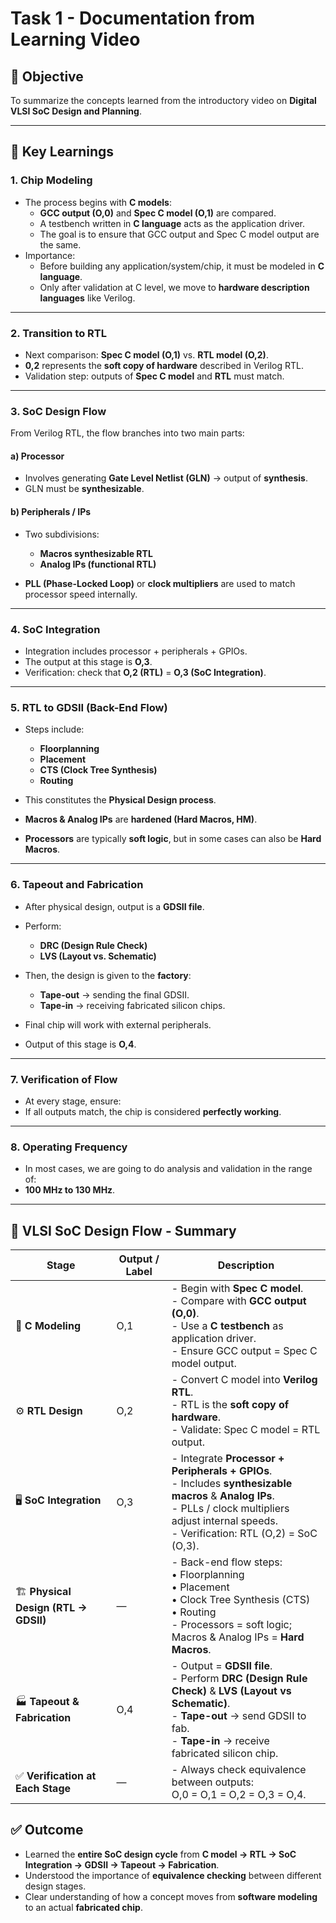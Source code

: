 # Task 1 - Documentation from Learning Video

## 🎯 Objective
To summarize the concepts learned from the introductory video on **Digital VLSI SoC Design and Planning**.

---

## 📖 Key Learnings

### 1. Chip Modeling
- The process begins with **C models**:
  - **GCC output (O,0)** and **Spec C model (O,1)** are compared.
  - A testbench written in **C language** acts as the application driver.
  - The goal is to ensure that GCC output and Spec C model output are the same.
- Importance:
  - Before building any application/system/chip, it must be modeled in **C language**.
  - Only after validation at C level, we move to **hardware description languages** like Verilog.

---

### 2. Transition to RTL
- Next comparison: **Spec C model (O,1)** vs. **RTL model (O,2)**.
- **0,2** represents the **soft copy of hardware** described in Verilog RTL.
- Validation step: outputs of **Spec C model** and **RTL** must match.

---

### 3. SoC Design Flow
From Verilog RTL, the flow branches into two main parts:

#### a) Processor
- Involves generating **Gate Level Netlist (GLN)** → output of **synthesis**.
- GLN must be **synthesizable**.

#### b) Peripherals / IPs
- Two subdivisions:
  - **Macros synthesizable RTL**
  - **Analog IPs (functional RTL)**

- **PLL (Phase-Locked Loop)** or **clock multipliers** are used to match processor speed internally.

---

### 4. SoC Integration
- Integration includes processor + peripherals + GPIOs.
- The output at this stage is **O,3**.
- Verification: check that **O,2 (RTL)** = **O,3 (SoC Integration)**.

---

### 5. RTL to GDSII (Back-End Flow)
- Steps include:
  - **Floorplanning**
  - **Placement**
  - **CTS (Clock Tree Synthesis)**
  - **Routing**
- This constitutes the **Physical Design process**.

- **Macros & Analog IPs** are **hardened (Hard Macros, HM)**.  
- **Processors** are typically **soft logic**, but in some cases can also be **Hard Macros**.

---

### 6. Tapeout and Fabrication
- After physical design, output is a **GDSII file**.
- Perform:
  - **DRC (Design Rule Check)**
  - **LVS (Layout vs. Schematic)**
- Then, the design is given to the **factory**:
  - **Tape-out** → sending the final GDSII.
  - **Tape-in** → receiving fabricated silicon chips.

- Final chip will work with external peripherals.
- Output of this stage is **O,4**.

---

### 7. Verification of Flow
- At every stage, ensure:  
- If all outputs match, the chip is considered **perfectly working**.

---

### 8. Operating Frequency
- In most cases, we are going to do analysis and validation in the range of:
- **100 MHz to 130 MHz**.

---
## 📖 VLSI SoC Design Flow - Summary

| **Stage** | **Output / Label** | **Description** |
|-----------|--------------------|-----------------|
| 📝 **C Modeling** | O,1 | - Begin with **Spec C model**.<br>- Compare with **GCC output (O,0)**.<br>- Use a **C testbench** as application driver.<br>- Ensure GCC output = Spec C model output. |
| ⚙️ **RTL Design** | O,2 | - Convert C model into **Verilog RTL**.<br>- RTL is the **soft copy of hardware**.<br>- Validate: Spec C model = RTL output. |
| 🖥️ **SoC Integration** | O,3 | - Integrate **Processor + Peripherals + GPIOs**.<br>- Includes **synthesizable macros** & **Analog IPs**.<br>- PLLs / clock multipliers adjust internal speeds.<br>- Verification: RTL (O,2) = SoC (O,3). |
| 🏗️ **Physical Design (RTL → GDSII)** | — | - Back-end flow steps:<br>  • Floorplanning<br>  • Placement<br>  • Clock Tree Synthesis (CTS)<br>  • Routing<br>- Processors = soft logic; Macros & Analog IPs = **Hard Macros**. |
| 🏭 **Tapeout & Fabrication** | O,4 | - Output = **GDSII file**.<br>- Perform **DRC (Design Rule Check)** & **LVS (Layout vs Schematic)**.<br>- **Tape-out** → send GDSII to fab.<br>- **Tape-in** → receive fabricated silicon chip. |
| ✅ **Verification at Each Stage** | — | - Always check equivalence between outputs:<br>O,0 = O,1 = O,2 = O,3 = O,4. |


## ✅ Outcome
- Learned the **entire SoC design cycle** from **C model → RTL → SoC Integration → GDSII → Tapeout → Fabrication**.  
- Understood the importance of **equivalence checking** between different design stages.  
- Clear understanding of how a concept moves from **software modeling** to an actual **fabricated chip**.

